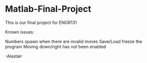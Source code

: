 Matlab-Final-Project
====================
This is our final project for ENGR131


Known issues:

Numbers spawn when there are invalid moves
Save/Load freeze the program
Moving down/right has not been enabled

-Alastair